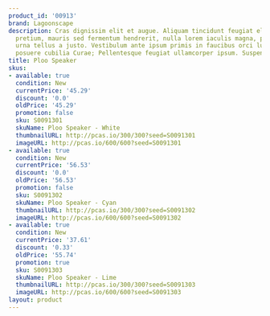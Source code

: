 ```yaml
---
product_id: '00913'
brand: Lagoonscape
description: Cras dignissim elit et augue. Aliquam tincidunt feugiat elit. Praesent
  pretium, mauris sed fermentum hendrerit, nulla lorem iaculis magna, pulvinar scelerisque
  urna tellus a justo. Vestibulum ante ipsum primis in faucibus orci luctus et ultrices
  posuere cubilia Curae; Pellentesque feugiat ullamcorper ipsum. Suspendisse nunc.
title: Ploo Speaker
skus:
- available: true
  condition: New
  currentPrice: '45.29'
  discount: '0.0'
  oldPrice: '45.29'
  promotion: false
  sku: S0091301
  skuName: Ploo Speaker - White
  thumbnailURL: http://pcas.io/300/300?seed=S0091301
  imageURL: http://pcas.io/600/600?seed=S0091301
- available: true
  condition: New
  currentPrice: '56.53'
  discount: '0.0'
  oldPrice: '56.53'
  promotion: false
  sku: S0091302
  skuName: Ploo Speaker - Cyan
  thumbnailURL: http://pcas.io/300/300?seed=S0091302
  imageURL: http://pcas.io/600/600?seed=S0091302
- available: true
  condition: New
  currentPrice: '37.61'
  discount: '0.33'
  oldPrice: '55.74'
  promotion: true
  sku: S0091303
  skuName: Ploo Speaker - Lime
  thumbnailURL: http://pcas.io/300/300?seed=S0091303
  imageURL: http://pcas.io/600/600?seed=S0091303
layout: product
---
```

